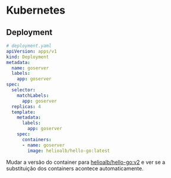 # Kubernetes

## Deployment

```yml
# deployment.yaml
apiVersion: apps/v1
kind: Deployment 
metadata:
  name: goserver
  labels:
    app: goserver
spec:
  selector:
    matchLabels:
      app: goserver
  replicas: 4 
  template:
    metadata:
      labels:
        app: goserver 
    spec:
      containers:
      - name: goserver 
        image: helioalb/hello-go:latest
```

Mudar a versão do container para [helioalb/hello-go:v2](https://hub.docker.com/layers/174795256/helioalb/hello-go/v2/images/sha256-6f18648c2c71d510156cdf107761077221e1296e95cd850ccc7fcaf2eba9fc12?context=repo) e ver se a substituição dos containers acontece automaticamente.

